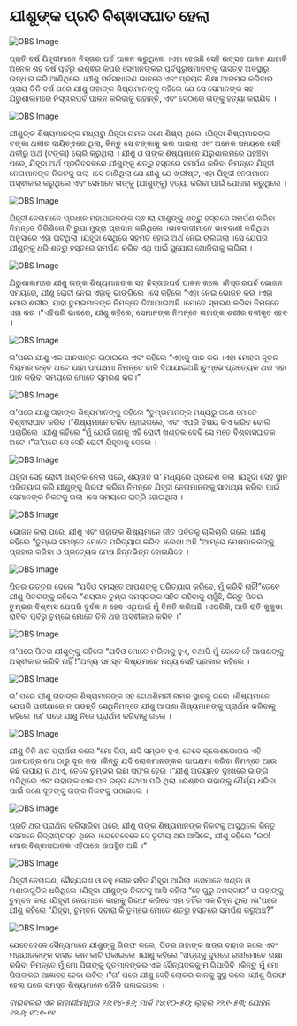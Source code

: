 # ଯୀଶୁଙ୍କ ପ୍ରତି ବିଶ୍ଵାସଘାତ ହେଲା

![OBS Image](https://cdn.door43.org/obs/jpg/360px/obs-en-38-01.jpg)

ପ୍ରତି ବର୍ଷ ଯିହୂଦୀମାନେ ନିସ୍ତାର ପର୍ବ ପାଳନ କରୁଥିଲେ ।ଏହା ହେଉଛି ସେହି ଉତ୍ସବ ପାଳନ ଯାହାକି ଅନେକ ଶହ ବର୍ଷ ପୂର୍ବରୁ ଈଶ୍ଵର କିପରି ସେମାନଙ୍କର ପୂର୍ବପୁରୁଷମାନଙ୍କୁ ଦାସତ୍ଵ ଅବସ୍ଥାରୁ ଉଦ୍ଧାର କରି ଆଣିଥିଲେ ।ଯୀଶୁ ସର୍ବସାଧାରଣ ଭାବରେ ଏବଂ ପ୍ରଚାର ଶିକ୍ଷା ଆରମ୍ଭ କରିବାର ପ୍ରାୟ ତିନି ବର୍ଷ ପରେ ଯୀଶୁ ତାହାଙ୍କ ଶିଷ୍ୟମାନଙ୍କୁ କହିଲେ ଯେ ସେ ସେମାନଙ୍କ ସହ ଯିରୁଶାଲମରେ ନିସ୍ତାରପର୍ବ ପାଳନ କରିବାକୁ ଚାହାନ୍ତି, ଏବଂ ସେଠାରେ ତାଙ୍କୁ ହତ୍ୟା କରାଯିବ ।

![OBS Image](https://cdn.door43.org/obs/jpg/360px/obs-en-38-02.jpg)

ଯୀଶୁଙ୍କ ଶିଷ୍ୟମାନଙ୍କ ମଧ୍ୟରୁ ଯିହୂଦା ନାମକ ଜଣେ ଶିଷ୍ୟ ଥିଲେ ।ଯିହୂଦା ଶିଷ୍ୟମାନଙ୍କ ଟଙ୍କା ଥଳୀର ଦାୟିତ୍ଵରେ ଥିଲା, କିନ୍ତୁ ସେ  ଟଙ୍କାକୁ ଭଲ ପାଇଲା ଏବଂ ଅନେକ ସମୟରେ ସେହି ଥଳୀରୁ ଅର୍ଥ (ଟଙ୍କା) ଚୋରି କରୁଥିଲା । ଯୀଶୁ ଓ ତାଙ୍କ ଶିଷ୍ୟମାନେ ଯିରୁଶାଲମରେ ପହଞ୍ଚିବା ପରେ, ଯିହୂଦା ଅର୍ଥ ପ୍ରତିବଦଳରେ ଯୀଶୁଙ୍କୁ ଶତ୍ରୁ ହସ୍ତରେ ସମର୍ପଣ କରିବା ନିମନ୍ତେ ଯିହୂଦୀ ନେତାମାନଙ୍କ ନିକଟକୁ ଗଲା ।ସେ ଜାଣିଥିଲା ଯେ ଯୀଶୁ ଯେ ଖ୍ରୀଷ୍ଟ, ଏହା ଯିହୂଦୀ ନେତାମାନେ ଅସ୍ଵୀକାର କରୁଥିଲେ ଏବଂ ସେମାନେ ତାଙ୍କୁ (ଯୀଶୁଙ୍କୁ) ହତ୍ୟା କରିବା ପାଇଁ ଯୋଜନା କରୁଥିଲେ ।

![OBS Image](https://cdn.door43.org/obs/jpg/360px/obs-en-38-03.jpg)

 ଯିହୂଦୀ ନେତାମାନେ ପ୍ରଧାନ ମହାଯାଜକଙ୍କ ଦ୍ଵ।ରା ଯୀଶୁଙ୍କୁ ଶତ୍ରୁ ହସ୍ତରେ ସମର୍ପଣ କରିବା ନିମନ୍ତେ ତିରିଶିଗୋଟି ରୁପା ମୁଦ୍ରା ପ୍ରଦାନ କରିଥିଲେ ।ଭାବବାଦୀମାନେ ଭାବବାଣୀ କରିଥିବା ଅନୁସାରେ ଏହା ଘଟିଥିଲା ।ଯିହୂଦା ସେଥିରେ ସହମତି ହୋଇ ଅର୍ଥ ନେଇ ଚାଲିଗଲା ।ସେ ଯେପରି ଯୀଶୁଙ୍କୁ ଧରି ଶତ୍ରୁ ହସ୍ତରେ ସମର୍ପଣ କରିବ  ଏଥି ପାଇଁ ସୁଯୋଗ ଖୋଜିବାକୁ ଲାଗିଲା ।

![OBS Image](https://cdn.door43.org/obs/jpg/360px/obs-en-38-04.jpg)

ଯିରୁଶାଲମରେ ଯୀଶୁ ତାଙ୍କ ଶିଷ୍ୟମାନଙ୍କ ସହ ନିସ୍ତାରପର୍ବ ପାଳନ କଲେ ।ନିସ୍ତାରପର୍ବ ଭୋଜନ ସମୟରେ, ଯୀଶୁ ରୋଟୀ ନେଇ ଏହାକୁ ଭାଙ୍ଗିଲେ ।ସେ କହିଲେ “ଏହା ନେଇ ଭୋଜନ କର ।ଏହା ମୋର ଶରୀର, ଯାହା ତୁମ୍ଭମାନଙ୍କ ନିମନ୍ତେ ଦିଆଯାଇଅଛି ।ମୋତେ ସ୍ମରଣ କରିବା ନିମନ୍ତେ ଏହା କର ।”ଏହିପରି ଭାବରେ, ଯୀଶୁ କହିଲେ, ସେମାନଙ୍କ ନିମନ୍ତେ ତାହାଙ୍କ ଶରୀର ବଳୀକୃତ ହେବ ।

![OBS Image](https://cdn.door43.org/obs/jpg/360px/obs-en-38-05.jpg)

ତା’ପରେ ଯୀଶୁ ଏକ ପାନପାତ୍ର ଉଠାଇଲେ ଏବଂ  କହିଲେ “ଏହାକୁ ପାନ କର ।ଏହା ମୋହର ନୂତନ ନିୟମର ରକ୍ତ ଅଟେ ଯାହା ପାପକ୍ଷମା ନିମନ୍ତେ ଢାଳି ଦିଆଯାଇଅଛି।ତୁମ୍ଭେ ପ୍ରତ୍ୟେକ ଥର ଏହା ପାନ କରିବା ସମୟରେ ମୋତେ ସ୍ମରଣ କର।”

![OBS Image](https://cdn.door43.org/obs/jpg/360px/obs-en-38-06.jpg)

ତା’ପରେ ଯୀଶୁ ତାହାଙ୍କ ଶିଷ୍ୟମାନଙ୍କୁ କହିଲେ “ତୁମ୍ଭମାନଙ୍କ ମଧ୍ୟରୁ ଜଣେ ମୋତେ ବିଶ୍ଵାସଘାତ କରିବ ।”ଶିଷ୍ୟମାନେ ଚକିତ ହୋଇଗଲେ, ଏବଂ ଏପରି ବିଷୟ କିଏ କରିବ ବୋଲି ପଚାରିଲେ ।ଯୀଶୁ କହିଲେ “ମୁଁ ଯେଉଁ ଜଣକୁ ଏହି ରୋଟୀ ଖଣ୍ଡକ ଦେବି ସେ ମତେ ବିଶ୍ବାସଘାତକ ଅଟେ ।”ତା’ପରେ ସେ ସେହି ରୋଟୀ ଯିହୂଦାକୁ ଦେଲେ ।

![OBS Image](https://cdn.door43.org/obs/jpg/360px/obs-en-38-07.jpg)

ଯିହୂଦା ସେହି ରୋଟୀ ଖଣ୍ଡିକ ନେଲା ପରେ, ଶୟତାନ ତା’ ମଧ୍ୟରେ ପ୍ରବେଶ କଲା ।ଯିହୂଦା ସେହି ସ୍ଥାନ ପରିତ୍ୟାଗ କରି ଯୀଶୁଙ୍କୁ ଗିରଫ କରିବା ନିମନ୍ତେ ଯିହୂଦୀ ନେତାମାନଙ୍କୁ ସାହାଯ୍ୟ କରିବା ପାଇଁ ସେମାନଙ୍କ ନିକଟକୁ ଗଲା ।ସେ ସମୟରେ ରାତ୍ରି ହୋଇଥିଲା ।

![OBS Image](https://cdn.door43.org/obs/jpg/360px/obs-en-38-08.jpg)

ଭୋଜନ କଲା ପରେ, ଯୀଶୁ ଏବଂ ତାହାଙ୍କ ଶିଷ୍ୟମାନେ ଜୀତ ପର୍ବତକୁ ଚାଲିଚାଲି ଗଲେ ।ଯୀଶୁ କହିଲେ “ତୁମ୍ଭେ ସମସ୍ତେ ମୋତେ ପରିତ୍ୟାଗ କରିବ ।ଲେଖା ଅଛି “ଆମ୍ଭେ ମେଷପାଳକଙ୍କୁ ପ୍ରହାର କରିବା ଓ ପ୍ରତ୍ୟେକ ମେଷ ଛିନ୍ନଭିନ୍ନ ହୋଇଯିବେ ।

![OBS Image](https://cdn.door43.org/obs/jpg/360px/obs-en-38-09.jpg)

ପିତର ଉତ୍ତର ଦେଲେ “ଯଦିଓ ସମସ୍ତେ ଆପଣଙ୍କୁ ପରିତ୍ୟାଗ କରିବେ, ମୁଁ କରିବି ନାହିଁ!”ତେବେ ଯୀଶୁ ପିତରଙ୍କୁ କହିଲେ “ଶୟତାନ ତୁମ୍ଭ ସମସ୍ତଙ୍କ ସହିତ ରହିବାକୁ ଚାହୁଁଛି, କିନ୍ତୁ ପିତର ତୁମ୍ଭର ବିଶ୍ଵାସ ଯେପରି ଦୁର୍ବଳ ନ ହେବ ଏଥିପାଇଁ ମୁଁ ବିନତି କରିଅଛି ।ଏପରିକି, ଆଜି ରାତି କୁକୁଡା ରାବିବା ପୂର୍ବରୁ ତୁମ୍ଭେ ମୋତେ ତିନି ଥର ଅସ୍ଵୀକାର କରିବ ।”

![OBS Image](https://cdn.door43.org/obs/jpg/360px/obs-en-38-10.jpg)

ତା’ପରେ ପିତର ଯୀଶୁଙ୍କୁ କହିଲେ “ଯଦିଓ ମୋତେ ମରିବାକୁ ହୁଏ, ତଥାପି ମୁଁ କେବେ ହେଁ ଆପଣଙ୍କୁ ଅସ୍ଵୀକାର କରିବି ନାହିଁ !”ଅନ୍ୟ ସମସ୍ତ ଶିଷ୍ୟମାନେ ମଧ୍ୟ ସେହି ପ୍ରକାର କହିଲେ ।

![OBS Image](https://cdn.door43.org/obs/jpg/360px/obs-en-38-11.jpg)

ତା’ ପରେ ଯୀଶୁ ତାହାଙ୍କ ଶିଷ୍ୟମାନଙ୍କ ସହ ଗେଥଶିମନୀ ନାମକ ସ୍ଥାନକୁ ଗଲେ ।ଶିଷ୍ୟମାନେ ଯେପରି ପରୀକ୍ଷାରେ ନ ପଡନ୍ତି ସେଥିନିମନ୍ତେ ଯୀଶୁ ଆପଣା ଶିଷ୍ୟମାନଙ୍କୁ ପ୍ରାର୍ଥନା କରିବାକୁ କହିଲେ ।ତା’ ପରେ ଯୀଶୁ ନିଜେ ପ୍ରାର୍ଥନା କରିବାକୁ ଗଲେ ।

![OBS Image](https://cdn.door43.org/obs/jpg/360px/obs-en-38-12.jpg)

ଯୀଶୁ ତିନି ଥର ପ୍ରାର୍ଥନା କଲେ “ମୋ ପିତା, ଯଦି ସମ୍ଭବ ହୁଏ, ତେବେ କ୍ଲେଶଭୋଗର ଏହି ପାନପାତ୍ର ମୋ ଠାରୁ ଦୂର କର ।କିନ୍ତୁ ଯଦି ଲୋକମାନଙ୍କର ପାପକ୍ଷମା କରିବା ନିମନ୍ତେ ଆଉ କିଛି ଉପାୟ ନ ଥାଏ, ତେବେ ତୁମ୍ଭର ଇଛା ସଫଳ ହେଉ ।”ଯୀଶୁ ଅତ୍ୟନ୍ତ ଦୁଃଖରେ ଭାଙ୍ଗି ପଡିଥିଲେ ଏବଂ ତାହାଙ୍କ ଝାଳ ଘନ ରକ୍ତ ଟୋପା ପରି ଥିଲା ।ଈଶ୍ଵର ତାହାଙ୍କୁ ଧୈର୍ଯ୍ୟ ଧରିବା ପାଇଁ ଜଣେ ଦୂତଙ୍କୁ ତାଙ୍କ ନିକଟକୁ ପଠାଇଲେ ।

![OBS Image](https://cdn.door43.org/obs/jpg/360px/obs-en-38-13.jpg)

ପ୍ରତି ଥର ପ୍ରାର୍ଥନା କରିସାରିବା ପରେ, ଯୀଶୁ ତାଙ୍କ ଶିଷ୍ୟମାନଙ୍କ ନିକଟକୁ ଆସୁଥିଲେ କିନ୍ତୁ ସେମାନେ ନିଦ୍ରାଗ୍ରସ୍ତ ଥିଲେ ।ଯେତେବେଳେ ସେ ତୃତୀୟ ଥର ଆସିଲେ, ଯୀଶୁ କହିଲେ “ଉଠ!ମୋର ବିଶ୍ଵାସଘାତକ ଏହିଠାରେ ଉପସ୍ଥିତ ଅଛି ।”

![OBS Image](https://cdn.door43.org/obs/jpg/360px/obs-en-38-14.jpg)

ଯିହୂଦୀ ନେତାଗଣ, ସୈନ୍ୟଗଣ ଓ ବହୁ ଲୋକ ସହିତ ଯିହୂଦା ଆସିଲା ।ସେମାନେ ଖଣ୍ଡା ଓ ମଶାଲଗୁଡିକ ଧରିଥିଲେ ।ଯିହୂଦା ଯୀଶୁଙ୍କ ନିକଟକୁ ଆସି କହିଲା “ହେ ଗୁରୁ ନମସ୍କାର” ଓ ତାହାଙ୍କୁ ଚୁମ୍ବନ କଲା ।ଯିହୂଦୀ ନେତାମାନେ କାହାକୁ ଗିରଫ କରିବେ ଏହା ତହିଁର ଏକ ଚିହ୍ନ ଥିଲା ।ତା’ପରେ ଯୀଶୁ କହିଲେ “ଯିହୂଦା, ଚୁମ୍ବନ ଦ୍ବାରା କି ତୁମ୍ଭେ ମୋତେ ଶତ୍ରୁ ହସ୍ତରେ ସମର୍ପଣ କରୁଅଛ?”

![OBS Image](https://cdn.door43.org/obs/jpg/360px/obs-en-38-15.jpg)

ଯେତେବେଳେ ସୈନ୍ୟମାନେ ଯୀଶୁଙ୍କୁ ଗିରଫ କଲେ, ପିତର ତାହାଙ୍କ ଖଡ୍ଗ ବାହାର କଲେ ଏବଂ ମହାଯାଜକଙ୍କ ଦାସର କାନ କାଟି ପକାଇଲେ ।ଯୀଶୁ କହିଲେ “ଖଡ୍ଗକୁ ଦୁରରେ ରଖ!ମୋତେ ରକ୍ଷା କରିବା ନିମନ୍ତେ ମୁଁ ମୋ ପିତାଙ୍କୁ ଦୂତମାନଙ୍କର ଏକ ସୈନ୍ୟଦଳକୁ ମାଗିପାରିବି ।କିନ୍ତୁ ମୁଁ ମୋ ପିତାଙ୍କର ଆଜ୍ଞାବହ ହେବା ଉଚିତ୍ ।”ତା’ ପରେ ଯୀଶୁ ସେହି ଲୋକର କାନକୁ ସୁସ୍ଥ କଲେ ।ଯୀଶୁ ଗିରଫ ହେଲା ପରେ ସମସ୍ତ ଶିଷ୍ୟମାନେ ଦୌଡି ପଳାଇଗଲେ ।

_ବାଇବଲର ଏକ କାହାଣୀ:ମାଥିଉ ୨୬:୧୪-୫୬; ମାର୍କ ୧୪:୧୦-୫୦; ଲୂକ୍ଲ ୨୨:୧-୫୩; ଯୋହନ ୧୨:୬; ୧୮:୧-୧୧_